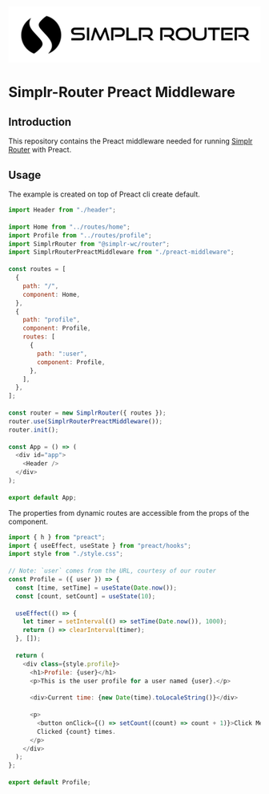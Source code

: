 ![Title Image](simplr-router-title-image.png)

# Simplr-Router Preact Middleware

## Introduction

This repository contains the Preact middleware needed for running [Simplr Router](https://github.com/Simplr/simplr-router) with Preact.

## Usage

The example is created on top of Preact cli create default.

```javascript
import Header from "./header";

import Home from "../routes/home";
import Profile from "../routes/profile";
import SimplrRouter from "@simplr-wc/router";
import SimplrRouterPreactMiddleware from "./preact-middleware";

const routes = [
  {
    path: "/",
    component: Home,
  },
  {
    path: "profile",
    component: Profile,
    routes: [
      {
        path: ":user",
        component: Profile,
      },
    ],
  },
];

const router = new SimplrRouter({ routes });
router.use(SimplrRouterPreactMiddleware());
router.init();

const App = () => (
  <div id="app">
    <Header />
  </div>
);

export default App;
```

The properties from dynamic routes are accessible from the props of the component.

```javascript
import { h } from "preact";
import { useEffect, useState } from "preact/hooks";
import style from "./style.css";

// Note: `user` comes from the URL, courtesy of our router
const Profile = ({ user }) => {
  const [time, setTime] = useState(Date.now());
  const [count, setCount] = useState(10);

  useEffect(() => {
    let timer = setInterval(() => setTime(Date.now()), 1000);
    return () => clearInterval(timer);
  }, []);

  return (
    <div class={style.profile}>
      <h1>Profile: {user}</h1>
      <p>This is the user profile for a user named {user}.</p>

      <div>Current time: {new Date(time).toLocaleString()}</div>

      <p>
        <button onClick={() => setCount((count) => count + 1)}>Click Me</button>{" "}
        Clicked {count} times.
      </p>
    </div>
  );
};

export default Profile;
```
